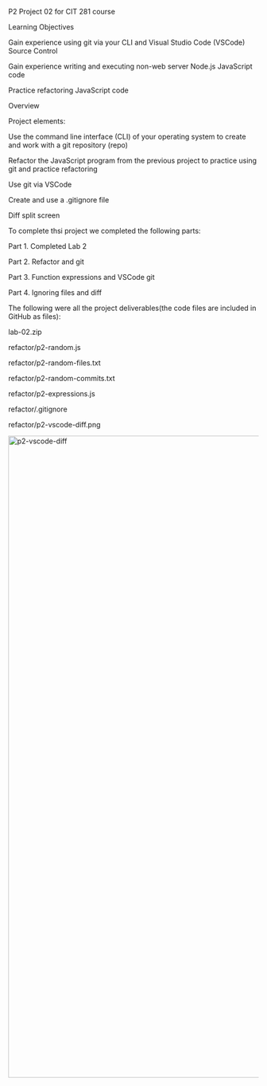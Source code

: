 P2
Project 02 for CIT 281 course

Learning Objectives

Gain experience using git via your CLI and Visual Studio Code (VSCode) Source Control

Gain experience writing and executing non-web server Node.js JavaScript code

Practice refactoring JavaScript code

Overview

Project elements:

Use the command line interface (CLI) of your operating system to create and work with a git repository (repo)

Refactor the JavaScript program from the previous project to practice using git and practice refactoring

Use git via VSCode

Create and use a .gitignore file

Diff split screen

To complete thsi project we completed the following parts:

Part 1. Completed Lab 2

Part 2. Refactor and git

Part 3. Function expressions and VSCode git

Part 4. Ignoring files and diff

The following were all the project deliverables(the code files are included in GitHub as files):

lab-02.zip

refactor/p2-random.js

refactor/p2-random-files.txt

refactor/p2-random-commits.txt

refactor/p2-expressions.js

refactor/.gitignore

refactor/p2-vscode-diff.png

<img width="1288" alt="p2-vscode-diff" src="https://github.com/isigala4/cit281-p2/assets/133719793/136dded5-65ed-4fb7-a508-edf913696f93">
